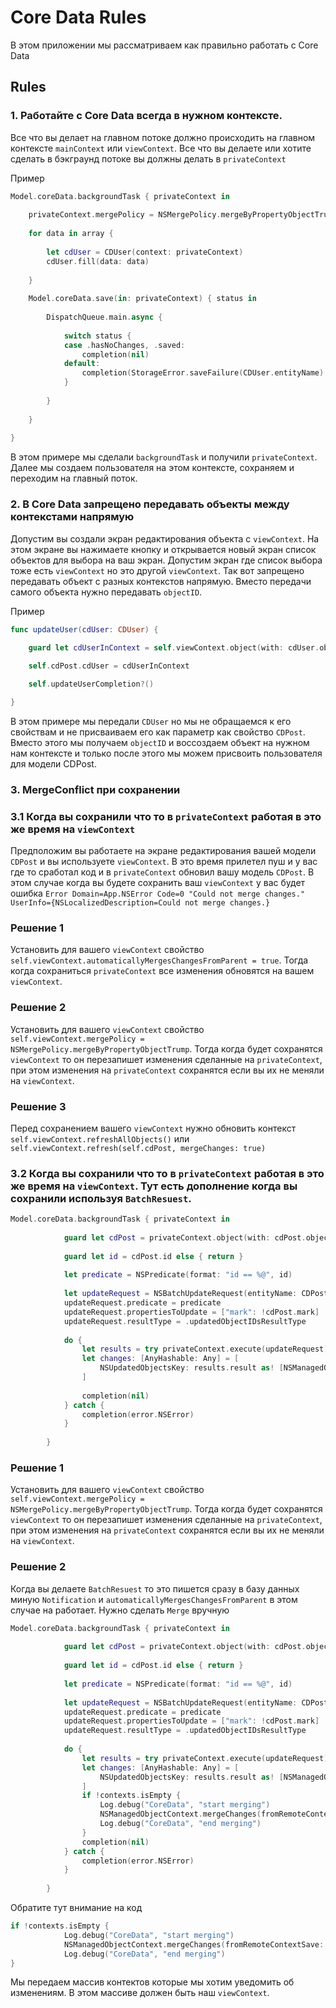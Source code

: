 # Core Data Rules

В этом приложении мы рассматриваем как правильно работать с Core Data

## Rules

### 1. Работайте с Core Data всегда в нужном контексте. 
Все что вы делает на главном потоке должно происходить на главном контексте `mainContext` или `viewContext`. Все что вы делаете или хотите сделать в бэкграунд потоке вы должны делать в `privateContext`

Пример
```swift
Model.coreData.backgroundTask { privateContext in
            
    privateContext.mergePolicy = NSMergePolicy.mergeByPropertyObjectTrump
    
    for data in array {
        
        let cdUser = CDUser(context: privateContext)
        cdUser.fill(data: data)
        
    }
    
    Model.coreData.save(in: privateContext) { status in
        
        DispatchQueue.main.async {
            
            switch status {
            case .hasNoChanges, .saved:
                completion(nil)
            default:
                completion(StorageError.saveFailure(CDUser.entityName).NSError)
            }
            
        }
        
    }
            
}
```
В этом примере мы сделали `backgroundTask` и получили `privateContext`. Далее мы создаем пользователя на этом контексте, сохраняем и переходим на главный поток. 

### 2. В Core Data запрещено передавать объекты между контекстами напрямую

Допустим вы создали экран редактирования объекта с `viewContext`. На этом экране вы нажимаете кнопку и открывается новый экран список объектов для выбора на ваш экран. Допустим экран где список выбора тоже есть `viewContext` но это другой `viewContext`. Так вот запрещено передавать объект с разных контекстов напрямую. Вместо передачи самого объекта нужно передавать `objectID`.

Пример
```swift
func updateUser(cdUser: CDUser) {
        
    guard let cdUserInContext = self.viewContext.object(with: cdUser.objectID) as? CDUser else { return }

    self.cdPost.cdUser = cdUserInContext

    self.updateUserCompletion?()

}
```
В этом примере мы передали `CDUser` но мы не обращаемся к его свойствам и не присваиваем его как параметр как свойство `CDPost`. Вместо этого мы получаем `objectID` и воссоздаем объект на нужном нам контексте и только после этого мы можем присвоить пользователя для модели CDPost.

### 3. MergeConflict при сохранении

### 3.1 Когда вы сохранили что то в `privateContext` работая в это же время на `viewContext`

Предположим вы работаете на экране редактирования вашей модели `CDPost` и вы используете `viewContext`. В это время прилетел пуш и у вас где то сработал код и в `privateContext` обновил вашу модель `CDPost`.
В этом случае когда вы будете сохранить ваш `viewContext` у вас будет ошибка `Error Domain=App.NSError Code=0 "Could not merge changes." UserInfo={NSLocalizedDescription=Could not merge changes.}`

### Решение 1
Установить для вашего `viewContext` свойство `self.viewContext.automaticallyMergesChangesFromParent = true`. Тогда когда сохраниться `privateContext` все изменения обновятся на вашем `viewContext`.

### Решение 2 
Установить для вашего `viewContext` свойство `self.viewContext.mergePolicy = NSMergePolicy.mergeByPropertyObjectTrump`. Тогда когда будет сохранятся `viewContext` то он перезапишет изменения сделанные на `privateContext`, при этом изменения на `privateContext` сохранятся если вы их не меняли на `viewContext`.

### Решение 3
Перед сохранением вашего `viewContext` нужно обновить контекст `self.viewContext.refreshAllObjects()` или `self.viewContext.refresh(self.cdPost, mergeChanges: true)` 

### 3.2 Когда вы сохранили что то в `privateContext` работая в это же время на `viewContext`. Тут есть дополнение когда вы сохранили используя `BatchResuest`.

```swift
Model.coreData.backgroundTask { privateContext in
            
            guard let cdPost = privateContext.object(with: cdPost.objectID) as? CDPost else { return }
            
            guard let id = cdPost.id else { return }
            
            let predicate = NSPredicate(format: "id == %@", id)
            
            let updateRequest = NSBatchUpdateRequest(entityName: CDPost.entityName)
            updateRequest.predicate = predicate
            updateRequest.propertiesToUpdate = ["mark": !cdPost.mark]
            updateRequest.resultType = .updatedObjectIDsResultType
            
            do {
                let results = try privateContext.execute(updateRequest) as! NSBatchUpdateResult
                let changes: [AnyHashable: Any] = [
                    NSUpdatedObjectsKey: results.result as! [NSManagedObjectID]
                ]
                
                completion(nil)
            } catch {
                completion(error.NSError)
            }
            
        }
```
### Решение 1 
Установить для вашего `viewContext` свойство `self.viewContext.mergePolicy = NSMergePolicy.mergeByPropertyObjectTrump`. Тогда когда будет сохранятся `viewContext` то он перезапишет изменения сделанные на `privateContext`, при этом изменения на `privateContext` сохранятся если вы их не меняли на `viewContext`.

### Решение 2 
Когда вы делаете `BatchResuest` то это пишется сразу в базу данных миную `Notification` и `automaticallyMergesChangesFromParent` в этом случае на работает. Нужно сделать `Merge` вручную

```swift
Model.coreData.backgroundTask { privateContext in
            
            guard let cdPost = privateContext.object(with: cdPost.objectID) as? CDPost else { return }
            
            guard let id = cdPost.id else { return }
            
            let predicate = NSPredicate(format: "id == %@", id)
            
            let updateRequest = NSBatchUpdateRequest(entityName: CDPost.entityName)
            updateRequest.predicate = predicate
            updateRequest.propertiesToUpdate = ["mark": !cdPost.mark]
            updateRequest.resultType = .updatedObjectIDsResultType
            
            do {
                let results = try privateContext.execute(updateRequest) as! NSBatchUpdateResult
                let changes: [AnyHashable: Any] = [
                    NSUpdatedObjectsKey: results.result as! [NSManagedObjectID]
                ]
                if !contexts.isEmpty {
                    Log.debug("CoreData", "start merging")
                    NSManagedObjectContext.mergeChanges(fromRemoteContextSave: changes, into: contexts)
                    Log.debug("CoreData", "end merging")
                }
                completion(nil)
            } catch {
                completion(error.NSError)
            }
            
        }
```

Обратите тут внимание на код

```swift
if !contexts.isEmpty {
            Log.debug("CoreData", "start merging")
            NSManagedObjectContext.mergeChanges(fromRemoteContextSave: changes, into: contexts)
            Log.debug("CoreData", "end merging")
}
```

Мы передаем массив контектов которые мы хотим уведомить об изменениям. В этом массиве должен быть наш `viewContext`. 
